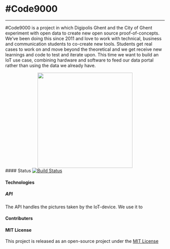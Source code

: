 \#Code9000
===================
----------

\#Code9000 is a project in which Digipolis Ghent and the City of Ghent experiment with open data to create new open source proof-of-concepts. We’ve been doing this since 2011 and love to work with technical, business and communication students to co-create new tools. Students get real cases to work on and move beyond the theoretical and we get receive new learnings and code to test and iterate upon. This time we want to build an IoT use case, combining hardware and software to feed our data portal rather than using the data we already have.  

<div align="center">
<img src="https://raw.githubusercontent.com/oSoc17/code9000/develop/web-app/src/theme/crest.png" style="width:300px" />
</div>
####  Status
<a href="https://travis-ci.org/oSoc17/code9000.svg?branch=master" >
<img src="https://camo.githubusercontent.com/3700a6394b649fb2e3620c649ae29f8ccce97be8/68747470733a2f2f7472617669732d63692e6f72672f6f536f6331372f6f617369732d66726f6e74656e642e706e67" alt="Build Status" data-canonical-src="https://travis-ci.org/oSoc17/oasis-frontend.png" style="max-width:100%;">
</a>


####  Technologies
##### API
The API handles the pictures taken by the IoT-device. We use it to
####  Contributers


#### MIT License
This project is released as an open-source project under the <a href="https://github.com/oSoc17/lopeningent_backend/blob/develop/LICENSE"> MIT License </a>
